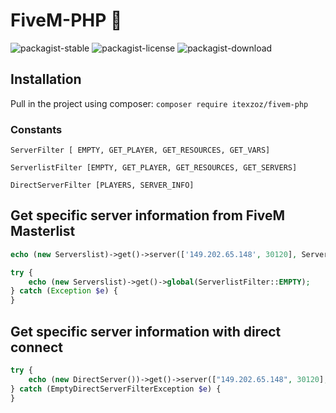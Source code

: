 # FiveM-PHP 🐌
![packagist-stable](https://badgen.net/packagist/v/itexzoz/fivem-php)
![packagist-license](https://img.shields.io/packagist/l/itexzoz/fivem-php.svg)
![packagist-download](https://badgen.net/packagist/dt/itexzoz/fivem-php)

## Installation
Pull in the project using composer:
`composer require itexzoz/fivem-php`

### Constants
```
ServerFilter [ EMPTY, GET_PLAYER, GET_RESOURCES, GET_VARS]

ServerlistFilter [EMPTY, GET_PLAYER, GET_RESOURCES, GET_SERVERS]

DirectServerFilter [PLAYERS, SERVER_INFO]
```

## Get specific server information from FiveM Masterlist

```php
echo (new Serverslist)->get()->server(['149.202.65.148', 30120], ServerFilter::EMPTY);
```
```php
try {
    echo (new Serverslist)->get()->global(ServerlistFilter::EMPTY);
} catch (Exception $e) {
}
```

## Get specific server information with direct connect
```php
try {
    echo (new DirectServer())->get()->server(["149.202.65.148", 30120], DirectServerFilter::SERVER_INFO);
} catch (EmptyDirectServerFilterException $e) {
}
```
